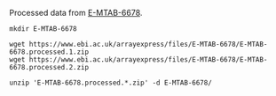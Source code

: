 Processed data from [E-MTAB-6678](https://www.ebi.ac.uk/arrayexpress/experiments/E-MTAB-6678/). 

```
mkdir E-MTAB-6678

wget https://www.ebi.ac.uk/arrayexpress/files/E-MTAB-6678/E-MTAB-6678.processed.1.zip
wget https://www.ebi.ac.uk/arrayexpress/files/E-MTAB-6678/E-MTAB-6678.processed.2.zip

unzip 'E-MTAB-6678.processed.*.zip' -d E-MTAB-6678/
```
